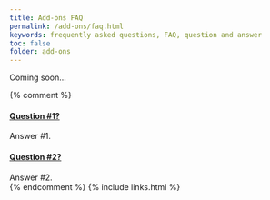 ```yaml
---
title: Add-ons FAQ
permalink: /add-ons/faq.html
keywords: frequently asked questions, FAQ, question and answer
toc: false
folder: add-ons
---
```


<p>Coming soon...</p>
{% comment %}
<div class="panel-group" id="accordion">
                    <div class="panel panel-default">
                        <div class="panel-heading">
                            <h4 class="panel-title">
                                <a class="noCrossRef accordion-toggle" data-toggle="collapse" data-parent="#accordion" href="#collapseOne">Question #1?</a>
                            </h4>
                        </div>
                        <div id="collapseOne" class="panel-collapse collapse noCrossRef">
                            <div class="panel-body">
                                Answer #1.
                            </div>
                        </div>
                    </div>
                    <!-- /.panel -->
                    <div class="panel panel-default">
                        <div class="panel-heading">
                            <h4 class="panel-title">
                                <a class="noCrossRef accordion-toggle" data-toggle="collapse" data-parent="#accordion" href="#collapseTwo">Question #2?</a>
                            </h4>
                        </div>
                        <div id="collapseTwo" class="panel-collapse collapse noCrossRef">
                            <div class="panel-body">
                                Answer #2.
                            </div>
                        </div>
                    </div>
                    <!-- /.panel -->
</div>
<!-- /.panel-group -->
{% endcomment %}
{% include links.html %}
